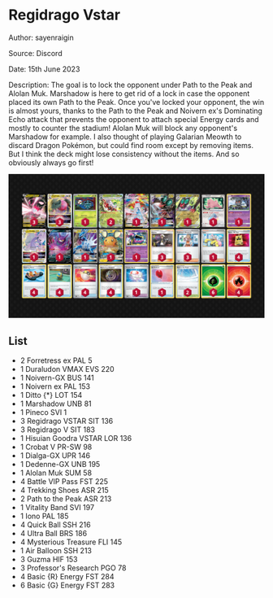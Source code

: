 # Regidrago Vstar

Author: sayenraigin

Source: Discord

Date: 15th June 2023

Description: The goal is to lock the opponent under Path to the Peak and Alolan Muk. Marshadow is here to get rid of a lock in case the opponent placed its own Path to the Peak. Once you've locked your opponent, the win is almost yours, thanks to the Path to the Peak and Noivern ex's Dominating Echo attack that prevents the opponent to attach special Energy cards and mostly to counter the stadium! Alolan Muk will block any opponent's Marshadow for example. I also thought of playing Galarian Meowth to discard Dragon Pokémon, but could find room except by removing items. But I think the deck might lose consistency without the items. And so obviously always go first!

![decklist](../../images/PAL/Regidrago%20Vstar/2-%20Regidrago%20Vstar.png)

## List

* 2 Forretress ex PAL 5
* 1 Duraludon VMAX EVS 220
* 1 Noivern-GX BUS 141
* 1 Noivern ex PAL 153
* 1 Ditto {*} LOT 154
* 1 Marshadow UNB 81
* 1 Pineco SVI 1
* 3 Regidrago VSTAR SIT 136
* 3 Regidrago V SIT 183
* 1 Hisuian Goodra VSTAR LOR 136
* 1 Crobat V PR-SW 98
* 1 Dialga-GX UPR 146
* 1 Dedenne-GX UNB 195
* 1 Alolan Muk SUM 58
* 4 Battle VIP Pass FST 225
* 4 Trekking Shoes ASR 215
* 2 Path to the Peak ASR 213
* 1 Vitality Band SVI 197
* 1 Iono PAL 185
* 4 Quick Ball SSH 216
* 4 Ultra Ball BRS 186
* 4 Mysterious Treasure FLI 145
* 1 Air Balloon SSH 213
* 3 Guzma HIF 153
* 3 Professor's Research PGO 78
* 4 Basic {R} Energy FST 284
* 6 Basic {G} Energy FST 283
